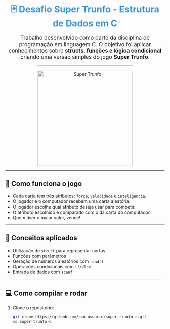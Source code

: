 <!-- README personalizado com HTML/CSS -->
<div align="center">

<h1 style="color:#3498db;">🃏 Desafio Super Trunfo - Estrutura de Dados em C</h1>

<p style="font-size:17px;">
Trabalho desenvolvido como parte da disciplina de programação em linguagem C. O objetivo foi aplicar conhecimentos sobre <strong>structs, funções e lógica condicional</strong> criando uma versão simples do jogo <strong>Super Trunfo</strong>.
</p>

<hr style="border: 1px solid #ccc; width: 60%;">

<img src="https://media.tenor.com/images/f4301f4c88a5883e689d2f4fd9f57e6a/tenor.gif" width="300" alt="Super Trunfo" />

</div>

---

## 🚀 Como funciona o jogo

- Cada carta tem três atributos: `força`, `velocidade` e `inteligência`.
- O jogador e o computador recebem uma carta aleatória.
- O jogador escolhe qual atributo deseja usar para competir.
- O atributo escolhido é comparado com o da carta do computador.
- Quem tiver o maior valor, vence!

---

## 🧠 Conceitos aplicados

- Utilização de `struct` para representar cartas
- Funções com parâmetros
- Geração de números aleatórios com `rand()`
- Operações condicionais com `if/else`
- Entrada de dados com `scanf`

---

## 💻 Como compilar e rodar

1. Clone o repositório:
   ```bash
   git clone https://github.com/seu-usuario/super-trunfo-c.git
   cd super-trunfo-c
